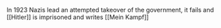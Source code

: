 In 1923 Nazis lead an attempted takeover of the government, it fails and [[Hitler]] is imprisoned and writes [[Mein Kampf]]